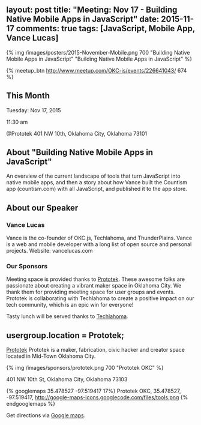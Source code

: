 layout: post
title: "Meeting: Nov 17 - Building Native Mobile Apps in JavaScript"
date: 2015-11-17
comments: true
tags: [JavaScript, Mobile App, Vance Lucas]
---

{% img /images/posters/2015-November-Mobile.png 700 "Building Native Mobile Apps in JavaScript" "Building Native Mobile Apps in JavaScript" %}

{% meetup_btn http://www.meetup.com/OKC-js/events/226641043/ 674 %}

## This Month
Tuesday: Nov 17, 2015

11:30 am

@Prototek
401 NW 10th,
Oklahoma City, Oklahoma
73101


## About "Building Native Mobile Apps in JavaScript"
An overview of the current landscape of tools that turn JavaScript into native mobile apps, and then a story about how Vance built the Countism app (countism.com) with all JavaScript, and published it to the app store.

## About our Speaker

### Vance Lucas

Vance is the co-founder of OKC.js, Techlahoma, and ThunderPlains. Vance is a web and mobile developer with a long list of open source and personal projects. Website: vancelucas.com

<!-- more -->

### Our Sponsors
Meeting space is provided thanks to [Prototek](http://www.prototekokc.com). These awesome folks are passionate about creating a vibrant maker space in Oklahoma City. We thank them for providing meeting space for user groups and events. Prototek is collaborating with Techlahoma to create a positive impact on our tech community, which is an epic win for everyone!

Tasty lunch will be served thanks to [Techlahoma](http://techlahoma.org/).

## usergroup.location = Prototek;

[Prototek](http://prototekokc.com/) Prototek is a maker, fabrication, civic hacker and creator space located in Mid-Town Oklahoma City.

{% img /images/sponsors/prototek.png 700 "Prototek OKC" %}

401 NW 10th St, Oklahoma City, Oklahoma 73103

{% googlemaps 35.478527 -97.519417 17%}
  Prototek OKC, 35.478527, -97.519417, http://google-maps-icons.googlecode.com/files/tools.png
{% endgooglemaps %}

Get directions via [Google maps](https://www.google.com/maps/place/401+NW+10th+St/@35.478527,-97.519417,17z/data=!3m1!4b1!4m2!3m1!1s0x87b21733fd30d655:0xce3a1cd9b95c8415).

